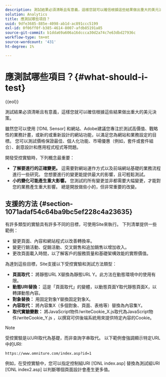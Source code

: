 ```yaml
---
description: 測試結果必須清晰且有意義，這樣您就可以確信根據這些結果做出重大的美元決策。
solution: Analytics
title: 應測試哪些項目？
uuid: 9dfe3685-885e-4098-ab1d-ac891ccc5199
exl-id: 0f06ff0f-b385-4614-8007-afdb85191a85
source-git-commit: b1dda69a606a16dccca30d2a74c7e63dbd27936c
workflow-type: tm+mt
source-wordcount: '431'
ht-degree: 1%

---
```


# 應測試哪些項目？{#what-should-i-test}

{{eol}}

測試結果必須清晰且有意義，這樣您就可以確信根據這些結果做出重大的美元決策。

雖然您可以使用 [!DNL Sensor] 和網站、Adobe建議您專注於測試高價值、戰略性的業務計畫，或新的或重新設計的網站功能，以滿足您為網站和業務設定的目標。 您可以測試價格保證最佳、個人化功能、市場優惠（例如，套件或套件組合）、創意設計和應用程式程式等問題。

開發受控實驗時，下列概念最重要：

* **了解要進行的正確變更。** 這需要對網站運作方式以及前端網站基礎的業務流程進行一些研究。 您想要進行的變更能提供最大的影響，且可輕鬆測試。
* **小的變化可能產生重大影響。** 您測試的所有變更並非都需要大幅變更，才能對您的業務產生重大影響。 總是開放做些小的，但非常重要的改變。

## 支援的方法 {#section-1071adaf54c64ba9bc5ef228c4a23635}

有許多類型的實驗具有許多不同的目標，可使用Site來執行。 下列清單提供一些範例：

* 變更頁面、內容和網站程式以改善轉換率。
* 變更行銷活動、促銷活動、交叉銷售和追加銷售以增加收入。
* 更改頁面載入時間，以了解客戶的服務質量和基礎架構效能的實際價值。

為達到這些目標，Site支援以下受控實驗和測試方法類型：

* **頁面取代：** 將靜態URL X替換為靜態URL Y。此方法在動態環境中的使用有限。
* **動態URI替換：** 這是「頁面取代」的變體，以動態頁面Y取代靜態頁面X，以轉譯動態內容。
* **對象替換：** 用固定對象Y替換固定對象X。
* **內容取代：** 將內容集X（多個對象、頁面、表格等）替換為內容集Y。
* **取代實驗變數：** 將JavaScript物件/writeCookie_X.js取代為JavaScript物件/writeCookie_Y.js ，以撰寫可供後端系統用來提供特定內容的Cookie。

>[!NOTE]
>
>受控實驗是以URI取代為基礎，而非查詢字串取代。 以下範例會強調顯示特定URL中的URI:
>
>`https://www.omniture.com/index.asp?id=1`
>
>例如，在受控實驗中，您可以指定控制組URI [!DNL index.asp] 替換為測試組URI [!DNL index2.asp] 以判斷哪個頁面設計會產生更多值。
